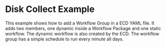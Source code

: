 # Disk Collect Example
This example shows how to add a Workflow Group in a ECD YAML file. 
It adds two members, one dynamic inside a Workflow Package and one static workflow. 
The dynamic workflow is also created by the ECD. 
The workflow group has a simple schedule to run every minute all days.

